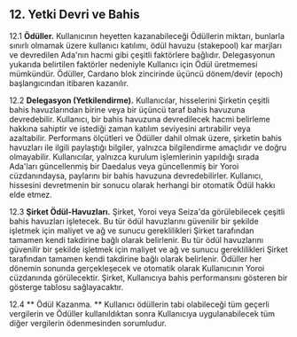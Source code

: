## 12. Yetki Devri ve Bahis

12.1 **Ödüller.** Kullanıcının heyetten kazanabileceği Ödüllerin miktarı, bunlarla sınırlı olmamak üzere kullanıcı katılımı, ödül havuzu (stakepool) kar marjları ve devredilen Ada'nın hacmi gibi çeşitli faktörlere bağlıdır. Delegasyonun yukarıda belirtilen faktörler nedeniyle Kullanıcı için Ödül üretmemesi mümkündür. Ödüller, Cardano blok zincirinde üçüncü dönem/devir (epoch) başlangıcından itibaren kazanılır.

12.2 **Delegasyon (Yetkilendirme).** Kullanıcılar, hisselerini Şirketin çeşitli bahis havuzlarından birine veya bir üçüncü taraf bahis havuzuna devredebilir. Kullanıcı, bir bahis havuzuna devredilecek hacmi belirleme hakkına sahiptir ve istediği zaman katılım seviyesini artırabilir veya azaltabilir. Performans ölçütleri ve Ödüller dahil olmak üzere, şirketin bahis havuzları ile ilgili paylaştığı bilgiler, yalnızca bilgilendirme amaçlıdır ve doğru olmayabilir. Kullanıcılar, yalnızca kurulum işlemlerinin yapıldığı sırada Ada'ları güncellenmiş bir Daedalus veya güncellenmiş bir Yoroi cüzdanındaysa, paylarını bir bahis havuzuna devredebilirler. Kullanıcı, hissesini devretmenin bir sonucu olarak herhangi bir otomatik Ödül hakkı elde etmez.

12.3 **Şirket Ödül-Havuzları.** Şirket, Yoroi veya Seiza'da görülebilecek çeşitli bahis havuzları işletecek. Bu tür ödül havuzlarını güvenilir bir şekilde işletmek için maliyet ve ağ ve sunucu gereklilikleri Şirket tarafından tamamen kendi takdirine bağlı olarak belirlenir. Bu tür ödül havuzlarını güvenilir bir şekilde işletmek için maliyet ve ağ ve sunucu gereklilikleri Şirket tarafından tamamen kendi takdirine bağlı olarak belirlenir. Ödüller her dönemin sonunda gerçekleşecek ve otomatik olarak Kullanıcının Yoroi cüzdanında görülecektir. Şirket, Kullanıcıya bahis performansını gösteren bir gösterge tablosu sağlayacaktır.

12.4 ** Ödül Kazanma. ** Kullanıcı ödüllerin tabi olabileceği tüm geçerli vergilerin ve Ödüller kullanıldıktan sonra Kullanıcıya uygulanabilecek tüm diğer vergilerin ödenmesinden sorumludur.
